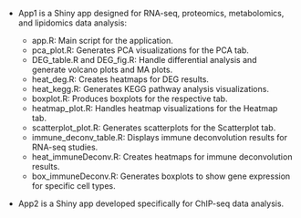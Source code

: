 - App1 is a Shiny app designed for RNA-seq, proteomics, metabolomics, and lipidomics data analysis:

    * app.R: Main script for the application.
    * pca_plot.R: Generates PCA visualizations for the PCA tab.
    * DEG_table.R and DEG_fig.R: Handle differential analysis and generate volcano plots and MA plots.
    * heat_deg.R: Creates heatmaps for DEG results.
    * heat_kegg.R: Generates KEGG pathway analysis visualizations.
    * boxplot.R: Produces boxplots for the respective tab.
    * heatmap_plot.R: Handles heatmap visualizations for the Heatmap tab.
    * scatterplot_plot.R: Generates scatterplots for the Scatterplot tab.
    * immune_deconv_table.R: Displays immune deconvolution results for RNA-seq studies.
    * heat_immuneDeconv.R: Creates heatmaps for immune deconvolution results.
    * box_immuneDeconv.R: Generates boxplots to show gene expression for specific cell types.

- App2 is a Shiny app developed specifically for ChIP-seq data analysis.
  
